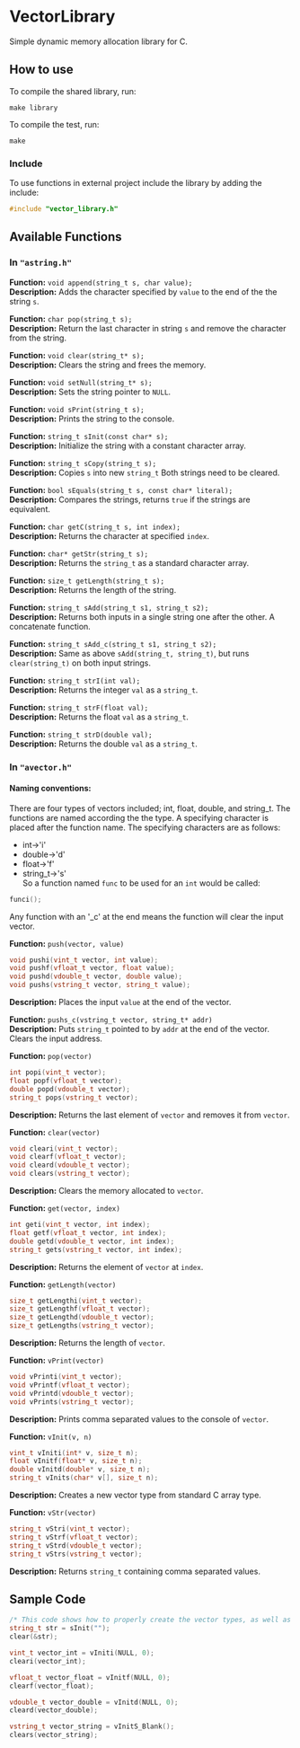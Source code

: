# VectorLibrary
Simple dynamic memory allocation library for C.

## How to use
To compile the shared library, run:
```
make library
```

To compile the test, run:
```
make
```

### Include
To use functions in external project include the library by adding the include:
```C
#include "vector_library.h"
```

## Available Functions
### In `"astring.h"`

**Function:** `void append(string_t s, char value);`  
**Description:** Adds the character specified by `value` to the end of the the string `s`.  
  
**Function:** `char pop(string_t s);`  
**Description:** Return the last character in string `s` and remove the character from the string.  
  
**Function:** `void clear(string_t* s);`  
**Description:** Clears the string and frees the memory.  
  
**Function:** `void setNull(string_t* s);`  
**Description:** Sets the string pointer to `NULL`.  
  
**Function:** `void sPrint(string_t s);`  
**Description:** Prints the string to the console.  
  
**Function:** `string_t sInit(const char* s);`  
**Description:** Initialize the string with a constant character array.  
  
**Function:** `string_t sCopy(string_t s);`  
**Description:** Copies `s` into new `string_t` Both strings need to be cleared.  
  
**Function:** `bool sEquals(string_t s, const char* literal);`  
**Description:** Compares the strings, returns `true` if the strings are equivalent.  
  
**Function:** `char getC(string_t s, int index);`  
**Description:** Returns the character at specified `index`.  
  
**Function:** `char* getStr(string_t s);`  
**Description:** Returns the `string_t` as a standard character array.  
  
**Function:** `size_t getLength(string_t s);`  
**Description:** Returns the length of the string.  
  
**Function:** `string_t sAdd(string_t s1, string_t s2);`  
**Description:** Returns both inputs in a single string one after the other. A concatenate function.  
  
**Function:** `string_t sAdd_c(string_t s1, string_t s2);`  
**Description:** Same as above `sAdd(string_t, string_t)`, but runs `clear(string_t)` on both input strings.  
  
**Function:** `string_t strI(int val);`  
**Description:** Returns the integer `val` as a `string_t`.  
  
**Function:** `string_t strF(float val);`  
**Description:** Returns the float `val` as a `string_t`.  
  
**Function:** `string_t strD(double val);`  
**Description:** Returns the double `val` as a `string_t`.  
  
### In `"avector.h"`
#### Naming conventions:
There are four types of vectors included; int, float, double, and string_t. The functions are named according the the type. A specifying character is placed after the function name. The specifying characters are as follows:  
- int->'i'
- double->'d'
- float->'f'
- string_t->'s'  
So a function named `func` to be used for an `int` would be called:
```C
funci();
```
Any function with an '_c' at the end means the function will clear the input vector.  
  

**Function:** `push(vector, value)`
```C++
void pushi(vint_t vector, int value);
void pushf(vfloat_t vector, float value);
void pushd(vdouble_t vector, double value);
void pushs(vstring_t vector, string_t value);
```
**Description:** Places the input `value` at the end of the vector.  
  
**Function:** `pushs_c(vstring_t vector, string_t* addr)`  
**Description:** Puts `string_t` pointed to by `addr` at the end of the vector. Clears the input address.  
  

**Function:** `pop(vector)`
```C++
int popi(vint_t vector);
float popf(vfloat_t vector);
double popd(vdouble_t vector);
string_t pops(vstring_t vector);
```
**Description:** Returns the last element of `vector` and removes it from `vector`.  
  
**Function:** `clear(vector)`
```C++
void cleari(vint_t vector);
void clearf(vfloat_t vector);
void cleard(vdouble_t vector);
void clears(vstring_t vector);
```
**Description:** Clears the memory allocated to `vector`.  
  
**Function:** `get(vector, index)`
```C++
int geti(vint_t vector, int index);
float getf(vfloat_t vector, int index);
double getd(vdouble_t vector, int index);
string_t gets(vstring_t vector, int index);
```
**Description:** Returns the element of `vector` at `index`.  
  
**Function:** `getLength(vector)`
```C++
size_t getLengthi(vint_t vector);
size_t getLengthf(vfloat_t vector);
size_t getLengthd(vdouble_t vector);
size_t getLengths(vstring_t vector);
```
**Description:** Returns the length of `vector`.  
  
**Function:** `vPrint(vector)`
```C++
void vPrinti(vint_t vector);
void vPrintf(vfloat_t vector);
void vPrintd(vdouble_t vector);
void vPrints(vstring_t vector);
```
**Description:** Prints comma separated values to the console of `vector`.  
  
**Function:** `vInit(v, n)`
```C++
vint_t vIniti(int* v, size_t n);
float vInitf(float* v, size_t n);
double vInitd(double* v, size_t n);
string_t vInits(char* v[], size_t n);
```
**Description:** Creates a new vector type from standard C array type.  
  
**Function:** `vStr(vector)`
```C++
string_t vStri(vint_t vector);
string_t vStrf(vfloat_t vector);
string_t vStrd(vdouble_t vector);
string_t vStrs(vstring_t vector);
```
**Description:** Returns `string_t` containing comma separated values.  
  
## Sample Code
```C++
/* This code shows how to properly create the vector types, as well as clear them after use. */
string_t str = sInit("");
clear(&str);

vint_t vector_int = vIniti(NULL, 0);
cleari(vector_int);

vfloat_t vector_float = vInitf(NULL, 0);
clearf(vector_float);

vdouble_t vector_double = vInitd(NULL, 0);
cleard(vector_double);

vstring_t vector_string = vInitS_Blank();
clears(vector_string);
```
